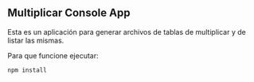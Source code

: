 ## Multiplicar Console App

Esta es un aplicación para generar archivos de tablas
de multiplicar y de listar las mismas.

Para que funcione ejecutar:
```
npm install
```